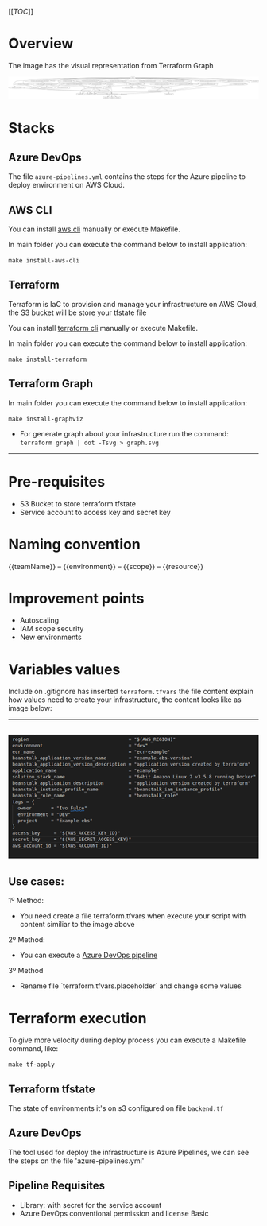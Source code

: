 [[_TOC_]]

# Overview

The image has the visual representation from Terraform Graph

![Infrastructure](graph.png)

# Stacks


## Azure DevOps

The file `azure-pipelines.yml` contains the steps for the Azure pipeline to deploy environment on AWS Cloud.

## AWS CLI

You can install [aws cli](https://aws.amazon.com/pt/cli/) manually or execute Makefile.

In main folder you can execute the command below to install application:

`make install-aws-cli`

## Terraform

Terraform is IaC to provision and manage your infrastructure on AWS Cloud, the S3 bucket will be store your tfstate file

You can install [terraform cli](https://developer.hashicorp.com/terraform/tutorials/aws-get-started/install-cli) manually or execute Makefile.

In main folder you can execute the command below to install application:

`make install-terraform`

## Terraform Graph


In main folder you can execute the command below to install application:

`make install-graphviz`

- For generate graph about your infrastructure run the command: `terraform graph | dot -Tsvg > graph.svg`

---

# Pre-requisites

- S3 Bucket to store terraform tfstate
- Service account to access key and secret key

# Naming convention

{{teamName}} – {{environment}} – {{scope}} – {{resource}}


# Improvement points

- Autoscaling
- IAM scope security
- New environments

# Variables values

Include on .gitignore has inserted `terraform.tfvars` the file content explain how values need to create your infrastructure, the content looks like as image below:


---
![terraform.tfvars](terraform.tfvars.png)
---

## Use cases:


1º Method:
- You need create a file terraform.tfvars when execute your script with content similiar to the image above 

2º Method:
- You can execute a [Azure DevOps pípeline](#azure-devops)

3º Method
- Rename  file ´terraform.tfvars.placeholder´ and change some values

# Terraform execution

To give more velocity during deploy process you can execute a Makefile command, like:

`make tf-apply`

## Terraform tfstate

The state of environments it's on s3 configured on file `backend.tf`

## Azure DevOps

The tool used for deploy the infrastructure is Azure Pipelines, we can see the steps on the file 'azure-pipelines.yml'

## Pipeline Requisites

- Library: with secret for the service account
- Azure DevOps conventional permission and license Basic